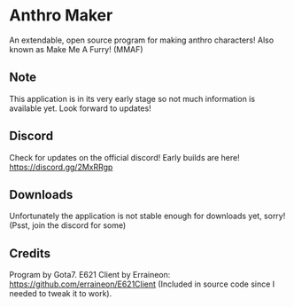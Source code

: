 # Anthro Maker
An extendable, open source program for making anthro characters! Also known as Make Me A Furry! (MMAF)

## Note
This application is in its very early stage so not much information is available yet. Look forward to updates!

## Discord
Check for updates on the official discord! Early builds are here!
https://discord.gg/2MxRRgp

## Downloads
Unfortunately the application is not stable enough for downloads yet, sorry! (Psst, join the discord for some)

## Credits
Program by Gota7.
E621 Client by Erraineon: https://github.com/erraineon/E621Client (Included in source code since I needed to tweak it to work).